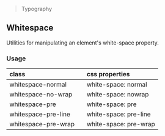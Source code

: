 > Typography

## Whitespace

Utilities for manipulating an element's white-space property.

### Usage

| class |   | css properties |
|:--|:--|:--|
| whitespace-normal |  | white-space: normal |
| whitespace-no-wrap |  | white-space: nowrap |
| whitespace-pre |  | white-space: pre |
| whitespace-pre-line |  | white-space: pre-line |
| whitespace-pre-wrap |  | white-space: pre-wrap |
